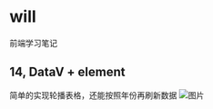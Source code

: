 # will
前端学习笔记



## 14,  DataV + element
简单的实现轮播表格，还能按照年份再刷新数据 
![图片](https://raw.githubusercontent.com/will-wang-china/will/master/14-Datademo2/jd-data/img/QQ%E6%88%AA%E5%9B%BE20210302140938.png)
